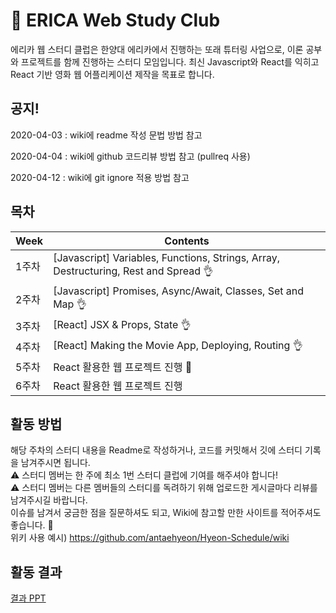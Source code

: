 # :crown:  ERICA Web Study Club
에리카 웹 스터디 클럽은 한양대 에리카에서 진행하는 또래 튜터링 사업으로, 이론 공부와 프로젝트를 함께 진행하는 스터디 모임입니다.
최신 Javascript와 React를 익히고 React 기반 영화 웹 어플리케이션 제작을 목표로 합니다.
<br>
## 공지!
2020-04-03 : wiki에 readme 작성 문법 방법 참고

2020-04-04 : wiki에 github 코드리뷰 방법 참고 (pullreq 사용)

2020-04-12 : wiki에 git ignore 적용 방법 참고 

## 목차
Week| Contents |
-----|-----|
1주차 | [Javascript] Variables, Functions, Strings, Array, Destructuring, Rest and Spread :ok_hand: |
2주차 | [Javascript] Promises, Async/Await, Classes, Set and Map :ok_hand:|
3주차 | [React] JSX & Props, State :ok_hand:|
4주차 | [React] Making the Movie App, Deploying, Routing :ok_hand: |
5주차 | React 활용한 웹 프로젝트 진행 :runner:|
6주차 | React 활용한 웹 프로젝트 진행 |

## 활동 방법
해당 주차의 스터디 내용을 Readme로 작성하거나, 코드를 커밋해서 깃에 스터디 기록을 남겨주시면 됩니다.
<br>:warning: 스터디 멤버는 한 주에 최소 1번 스터디 클럽에 기여를 해주셔야 합니다!
<br>:warning: 스터디 멤버는 다른 멤버들의 스터디를 독려하기 위해 업로드한 게시글마다 리뷰를 남겨주시길 바랍니다.
<br> 이슈를 남겨서 궁금한 점을 질문하셔도 되고, Wiki에 참고할 만한 사이트를 적어주셔도 좋습니다. :clap: <br>
위키 사용 예시) https://github.com/antaehyeon/Hyeon-Schedule/wiki

## 활동 결과
[결과 PPT](https://github.com/Rory0304/WebStudyClub/blob/master/%ED%8A%9C%ED%84%B0%EB%A7%81_%EC%B5%9C%EC%A2%85%EA%B2%B0%EA%B3%BCPPT_%EB%AC%B8%EC%88%98%EB%A6%BC_%EB%B0%95%EC%98%88%EB%A6%BC_%EC%82%AC%EC%9D%80%EC%88%98.pdf, "result link")
